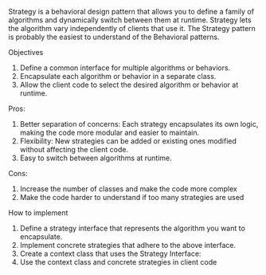 Strategy is a behavioral design pattern that allows you to define a family of algorithms and dynamically switch between them at runtime. Strategy lets
the algorithm vary independently of clients that use it. The Strategy pattern is probably the easiest to understand of the Behavioral patterns.

Objectives

1. Define a common interface for multiple algorithms or behaviors.
2. Encapsulate each algorithm or behavior in a separate class.
3. Allow the client code to select the desired algorithm or behavior at runtime.

Pros:

1. Better separation of concerns: Each strategy encapsulates its own logic, making the code more modular and easier to maintain.
2. Flexibility: New strategies can be added or existing ones modified without affecting the client code.
3. Easy to switch between algorithms at runtime.

Cons:

1. Increase the number of classes and make the code more complex
2. Make the code harder to understand if too many strategies are used

How to implement

1. Define a strategy interface that represents the algorithm you want to encapsulate.
2. Implement concrete strategies that adhere to the above interface.
3. Create a context class that uses the Strategy Interface:
4. Use the context class and concrete strategies in client code
